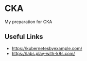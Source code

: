 # CKA
My preparation for CKA

## Useful Links

- https://kubernetesbyexample.com/
- https://labs.play-with-k8s.com/
